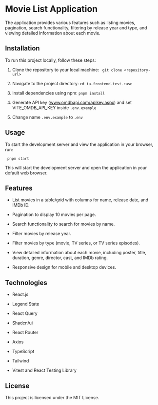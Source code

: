 Movie List Application
=============================

The application provides various features such as listing movies, pagination, search functionality, filtering by release year and type, and viewing detailed information about each movie.


Installation
------------

To run this project locally, follow these steps:

1. Clone the repository to your local machine:
   ` git clone <repository-url>`
2. Navigate to the project directory:
   `cd ia-frontend-test-case`
3. Install dependencies using npm:
   `pnpm install`

4. Generate API key (www.omdbapi.com/apikey.aspx) and set VITE_OMDB_API_KEY inside `.env.example`

5. Change name `.env.example` to `.env`

Usage
-----

To start the development server and view the application in your browser, run:

`  pnpm start   `

This will start the development server and open the application in your default web browser.

Features
--------

* List movies in a table/grid with columns for name, release date, and IMDb ID.

* Pagination to display 10 movies per page.

* Search functionality to search for movies by name.

* Filter movies by release year.

* Filter movies by type (movie, TV series, or TV series episodes).

* View detailed information about each movie, including poster, title, duration, genre, director, cast, and IMDb rating.

* Responsive design for mobile and desktop devices.

Technologies
-----------------

* React.js

* Legend State

* React Query

* Shadcn/ui

* React Router

* Axios

* TypeScript

* Tailwind

* Vitest and React Testing Library


License
-------

This project is licensed under the MIT License.